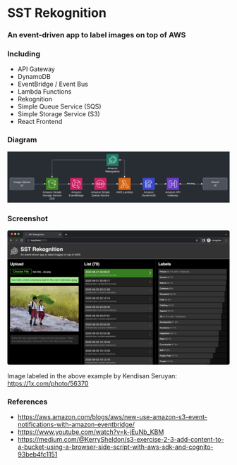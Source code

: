 # SST Rekognition

### An event-driven app to label images on top of AWS

### Including

- API Gateway
- DynamoDB
- EventBridge / Event Bus
- Lambda Functions
- Rekognition
- Simple Queue Service (SQS)
- Simple Storage Service (S3)
- React Frontend

### Diagram

![alt](frontend/public/diagram.svg)

### Screenshot

![alt](frontend/public/screenshot.png)

Image labeled in the above example by Kendisan Seruyan: https://1x.com/photo/56370

### References

- https://aws.amazon.com/blogs/aws/new-use-amazon-s3-event-notifications-with-amazon-eventbridge/
- https://www.youtube.com/watch?v=k-jEuNb_KBM
- https://medium.com/@KerrySheldon/s3-exercise-2-3-add-content-to-a-bucket-using-a-browser-side-script-with-aws-sdk-and-cognito-93beb4fc1151
